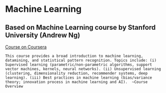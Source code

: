 # Machine Learning 

## Based on Machine Learning course by Stanford University (Andrew Ng)

<a href='https://www.coursera.org/learn/machine-learning'> Course on Coursera </a>

`
This course provides a broad introduction to machine learning, datamining, and statistical pattern recognition. Topics include: (i) Supervised learning (parametric/non-parametric algorithms, support vector machines, kernels, neural networks). (ii) Unsupervised learning (clustering, dimensionality reduction, recommender systems, deep learning). (iii) Best practices in machine learning (bias/variance theory; innovation process in machine learning and AI). 
~Course Overview
`

